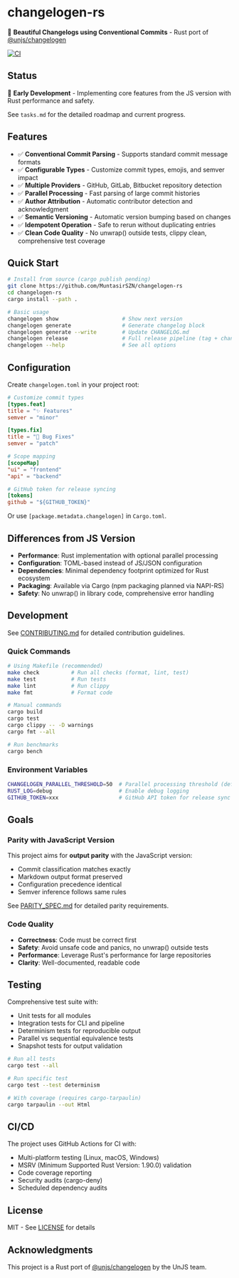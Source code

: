 # changelogen-rs

💅 **Beautiful Changelogs using Conventional Commits** - Rust port of [@unjs/changelogen](https://github.com/unjs/changelogen)

[![CI](https://github.com/MuntasirSZN/changelogen-rs/workflows/CI/badge.svg)](https://github.com/MuntasirSZN/changelogen-rs/actions)

## Status

🚧 **Early Development** - Implementing core features from the JS version with Rust performance and safety.

See `tasks.md` for the detailed roadmap and current progress.

## Features

- ✅ **Conventional Commit Parsing** - Supports standard commit message formats  
- ✅ **Configurable Types** - Customize commit types, emojis, and semver impact
- ✅ **Multiple Providers** - GitHub, GitLab, Bitbucket repository detection
- ✅ **Parallel Processing** - Fast parsing of large commit histories
- ✅ **Author Attribution** - Automatic contributor detection and acknowledgment
- ✅ **Semantic Versioning** - Automatic version bumping based on changes
- ✅ **Idempotent Operation** - Safe to rerun without duplicating entries
- ✅ **Clean Code Quality** - No unwrap() outside tests, clippy clean, comprehensive test coverage

## Quick Start

```bash
# Install from source (cargo publish pending)
git clone https://github.com/MuntasirSZN/changelogen-rs
cd changelogen-rs
cargo install --path .

# Basic usage
changelogen show                    # Show next version
changelogen generate                # Generate changelog block  
changelogen generate --write        # Update CHANGELOG.md
changelogen release                 # Full release pipeline (tag + changelog)
changelogen --help                  # See all options
```

## Configuration

Create `changelogen.toml` in your project root:

```toml
# Customize commit types
[types.feat]
title = "✨ Features"
semver = "minor"

[types.fix] 
title = "🐛 Bug Fixes"
semver = "patch"

# Scope mapping
[scopeMap]
"ui" = "frontend"
"api" = "backend"

# GitHub token for release syncing
[tokens]
github = "${GITHUB_TOKEN}"
```

Or use `[package.metadata.changelogen]` in `Cargo.toml`.

## Differences from JS Version

- **Performance**: Rust implementation with optional parallel processing
- **Configuration**: TOML-based instead of JS/JSON configuration  
- **Dependencies**: Minimal dependency footprint optimized for Rust ecosystem
- **Packaging**: Available via Cargo (npm packaging planned via NAPI-RS)
- **Safety**: No unwrap() in library code, comprehensive error handling

## Development

See [CONTRIBUTING.md](CONTRIBUTING.md) for detailed contribution guidelines.

### Quick Commands

```bash
# Using Makefile (recommended)
make check          # Run all checks (format, lint, test)
make test           # Run tests
make lint           # Run clippy
make fmt            # Format code

# Manual commands
cargo build
cargo test
cargo clippy -- -D warnings
cargo fmt --all

# Run benchmarks
cargo bench
```

### Environment Variables

```bash
CHANGELOGEN_PARALLEL_THRESHOLD=50  # Parallel processing threshold (default: 50)
RUST_LOG=debug                     # Enable debug logging
GITHUB_TOKEN=xxx                   # GitHub API token for release sync
```

## Goals

### Parity with JavaScript Version

This project aims for **output parity** with the JavaScript version:

- Commit classification matches exactly
- Markdown output format preserved
- Configuration precedence identical
- Semver inference follows same rules

See [PARITY_SPEC.md](PARITY_SPEC.md) for detailed parity requirements.

### Code Quality

- **Correctness**: Code must be correct first
- **Safety**: Avoid unsafe code and panics, no unwrap() outside tests
- **Performance**: Leverage Rust's performance for large repositories
- **Clarity**: Well-documented, readable code

## Testing

Comprehensive test suite with:
- Unit tests for all modules
- Integration tests for CLI and pipeline
- Determinism tests for reproducible output
- Parallel vs sequential equivalence tests
- Snapshot tests for output validation

```bash
# Run all tests
cargo test --all

# Run specific test
cargo test --test determinism

# With coverage (requires cargo-tarpaulin)
cargo tarpaulin --out Html
```

## CI/CD

The project uses GitHub Actions for CI with:
- Multi-platform testing (Linux, macOS, Windows)
- MSRV (Minimum Supported Rust Version: 1.90.0) validation
- Code coverage reporting
- Security audits (cargo-deny)
- Scheduled dependency audits

## License

MIT - See [LICENSE](LICENSE) for details

## Acknowledgments

This project is a Rust port of [@unjs/changelogen](https://github.com/unjs/changelogen) by the UnJS team.
